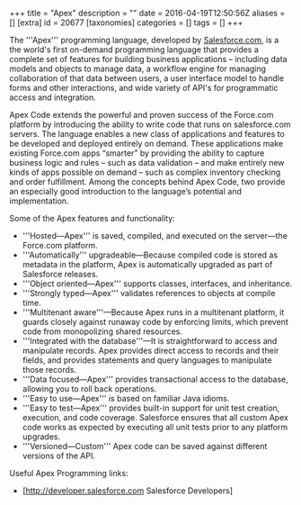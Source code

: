 +++
title = "Apex"
description = ""
date = 2016-04-19T12:50:56Z
aliases = []
[extra]
id = 20677
[taxonomies]
categories = []
tags = []
+++


[](https://rosettacode.org/wiki/runs_on_force.com)
The '''Apex''' programming language, developed by [Salesforce.com](https://rosettacode.org/wiki/Salesforce.com), is a the world's first on-demand programming language that provides a complete set of features for building business applications – including data models and objects to manage data, a workflow engine for managing collaboration of that data between users, a user interface model to handle forms and other interactions, and wide variety of API's for programmatic access and integration.

Apex Code extends the powerful and proven success of the Force.com platform by introducing the ability to write code that runs on salesforce.com servers. The language enables a new class of applications and features to be developed and deployed entirely on demand. These applications make existing Force.com apps “smarter” by providing the ability to capture business logic and rules – such as data validation – and make entirely new kinds of apps possible on demand – such as complex inventory checking and order fulfillment.
Among the concepts behind Apex Code, two provide an especially good introduction to the language’s potential and implementation.

Some of the Apex features and functionality:
* '''Hosted—Apex''' is saved, compiled, and executed on the server—the Force.com platform.
* '''Automatically''' upgradeable—Because compiled code is stored as metadata in the platform, Apex is automatically upgraded as part of Salesforce releases.
* '''Object oriented—Apex''' supports classes, interfaces, and inheritance.
* '''Strongly typed—Apex''' validates references to objects at compile time.
* '''Multitenant aware'''—Because Apex runs in a multitenant platform, it guards closely against runaway code by enforcing limits, which prevent code from monopolizing shared resources.
* '''Integrated with the database'''—It is straightforward to access and manipulate records. Apex provides direct access to records and their fields, and provides statements and query languages to manipulate those records.
* '''Data focused—Apex''' provides transactional access to the database, allowing you to roll back operations.
* '''Easy to use—Apex''' is based on familiar Java idioms.
* '''Easy to test—Apex''' provides built-in support for unit test creation, execution, and code coverage. Salesforce ensures that all custom Apex code works as expected by executing all unit tests prior to any platform upgrades.
* '''Versioned—Custom''' Apex code can be saved against different versions of the API.


Useful Apex Programming links:

* [http://developer.salesforce.com Salesforce Developers]
